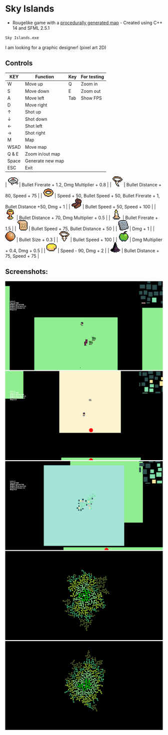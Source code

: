 # Sky Islands

- Rougelike game with a [procedurally generated map][generator] - Created using C++ 14 and SFML 2.5.1
```sh
Sky Islands.exe
```
I am looking for a graphic designer! (pixel art 2D)

## Controls
| KEY | Function | Key | For testing |
| ------ | ------ | ------ | ------ |
| W | Move up | Q | Zoom in |
| S | Move down | E | Zoom out |
| A | Move left | Tab | Show FPS |
| D | Move right |
| ↑ | Shot up |
| ↓ | Shot down |
| ← | Shot left |
| → | Shot right |
| M | Map |
| WSAD | Move map |
| Q & E | Zoom in/out map |
| Space | Generate new map |
| ESC | Exit |

| ![Photo](https://github.com/Clwmm/SkyIslandsGame/blob/main/Sky%20Islands%20Beta%201.9/res/graphics/items/item0.png) | Bullet Firerate + 1.2, Dmg Multiplier + 0.8 |
| ![Photo](https://github.com/Clwmm/SkyIslandsGame/blob/main/Sky%20Islands%20Beta%201.9/res/graphics/items/item1.png) | Bullet Distance + 80, Speed + 75 |
| ![Photo](https://github.com/Clwmm/SkyIslandsGame/blob/main/Sky%20Islands%20Beta%201.9/res/graphics/items/item2.png) | Speed + 50, Bullet Speed + 50, Bullet Firerate + 1, Bullet Distance +50, Dmg + 1 |
| ![Photo](https://github.com/Clwmm/SkyIslandsGame/blob/main/Sky%20Islands%20Beta%201.9/res/graphics/items/item3.png) | Bullet Speed + 50, Speed + 100 |
| ![Photo](https://github.com/Clwmm/SkyIslandsGame/blob/main/Sky%20Islands%20Beta%201.9/res/graphics/items/item4.png) | Bullet Distance + 70, Dmg Multiplier + 0.5 |
| ![Photo](https://github.com/Clwmm/SkyIslandsGame/blob/main/Sky%20Islands%20Beta%201.9/res/graphics/items/item5.png) | Bullet Firerate + 1.5 |
| ![Photo](https://github.com/Clwmm/SkyIslandsGame/blob/main/Sky%20Islands%20Beta%201.9/res/graphics/items/item6.png) | Bullet Speed + 75, Bullet Distance + 50 |
| ![Photo](https://github.com/Clwmm/SkyIslandsGame/blob/main/Sky%20Islands%20Beta%201.9/res/graphics/items/item7.png) | Dmg + 1 |
| ![Photo](https://github.com/Clwmm/SkyIslandsGame/blob/main/Sky%20Islands%20Beta%201.9/res/graphics/items/item8.png) | Bullet Size + 0.3 |
| ![Photo](https://github.com/Clwmm/SkyIslandsGame/blob/main/Sky%20Islands%20Beta%201.9/res/graphics/items/item9.png) | Bullet Speed + 100 |
| ![Photo](https://github.com/Clwmm/SkyIslandsGame/blob/main/Sky%20Islands%20Beta%201.9/res/graphics/items/item10.png) | Dmg Multiplier + 0.4, Dmg + 0.5 |
| ![Photo](https://github.com/Clwmm/SkyIslandsGame/blob/main/Sky%20Islands%20Beta%201.9/res/graphics/items/item11.png) | Speed - 90, Dmg + 2 |
| ![Photo](https://github.com/Clwmm/SkyIslandsGame/blob/main/Sky%20Islands%20Beta%201.9/res/graphics/items/item12.png) | Bullet Distance + 75, Speed + 75 |

## Screenshots:

![Photo](https://github.com/Clwmm/SkyIslandsGame/blob/main/Sky%20Islands%20Beta%201.9/res/graphics/1.png)
![Photo](https://github.com/Clwmm/SkyIslandsGame/blob/main/Sky%20Islands%20Beta%201.9/res/graphics/2.png)
![Photo](https://github.com/Clwmm/SkyIslandsGame/blob/main/Sky%20Islands%20Beta%201.9/res/graphics/3.png)
![Photo](https://github.com/Clwmm/SkyIslandsGame/blob/main/Sky%20Islands%20Beta%201.9/res/graphics/4.png)
![Photo](https://github.com/Clwmm/SkyIslandsGame/blob/main/Sky%20Islands%20Beta%201.9/res/graphics/5.png)

[generator]: https://github.com/Clwmm/ProceduralMapGenerator
